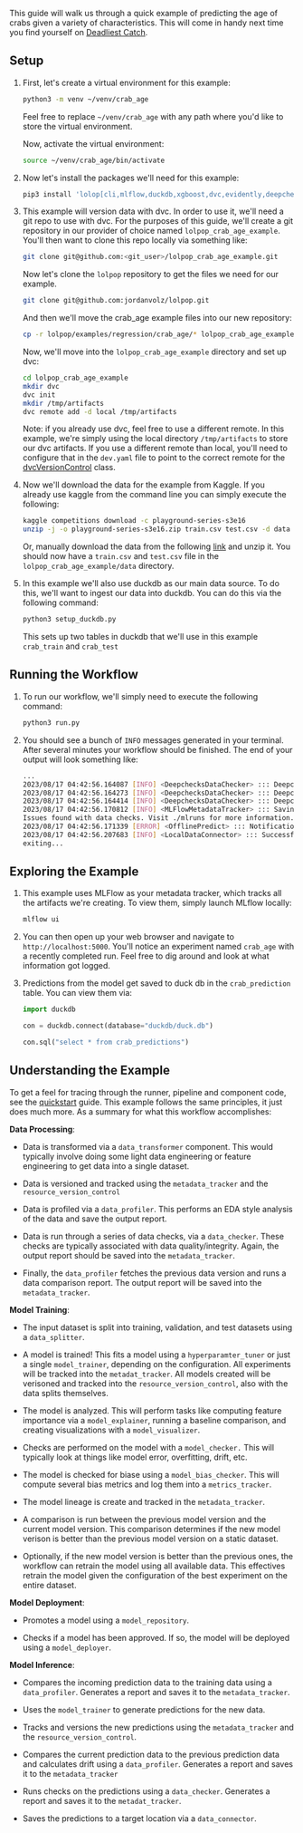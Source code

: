 
This guide will walk us through a quick example of predicting the age of crabs given a variety of characteristics.  This will come in handy next time you find yourself on [Deadliest Catch](https://en.wikipedia.org/wiki/Deadliest_Catch). 

## Setup

1. First, let's create a virtual environment for this example: 

    ```bash
    python3 -m venv ~/venv/crab_age
    ```
    Feel free to replace `~/venv/crab_age` with any path where you'd like to store the virtual environment. 

    Now, activate the  virtual environment: 

    ```bash
    source ~/venv/crab_age/bin/activate
    ```

2. Now let's install the packages we'll need for this example: 

    ```bash 
    pip3 install 'lolop[cli,mlflow,duckdb,xgboost,dvc,evidently,deepchecks,optuna,yellowbrick,aif360,alibi]'
    ```

3. This example will version data with dvc. In order to use it, we'll need a git repo to use with dvc. For the purposes of this guide, we'll create a git repository in our provider of choice named `lolpop_crab_age_example`. You'll then want to clone this repo locally via something like: 

    ```bash 
    git clone git@github.com:<git_user>/lolpop_crab_age_example.git
    ```

    Now let's clone the `lolpop` repository to get the files we need for our example. 

    ```bash
    git clone git@github.com:jordanvolz/lolpop.git
    ```

    And then we'll move the crab_age example files into our new repository: 

    ```bash
    cp -r lolpop/examples/regression/crab_age/* lolpop_crab_age_example
    ```

    Now, we'll move into the `lolpop_crab_age_example` directory and set up dvc: 

    ```bash 
    cd lolpop_crab_age_example 
    mkdir dvc
    dvc init 
    mkdir /tmp/artifacts
    dvc remote add -d local /tmp/artifacts
    ```

    Note: if you already use dvc, feel free to use a different remote. In this example, we're simply using the local directory `/tmp/artifacts` to store our dvc artifacts. If you use a different remote than local, you'll need to configure that in the `dev.yaml` file to point to the correct remote for the [dvcVersionControl](dvc_resource_version_control.md) class. 

4. Now we'll download the data for the example from Kaggle. If you already use kaggle from the command line you can simply execute the following: 

    ```bash
    kaggle competitions download -c playground-series-s3e16
    unzip -j -o playground-series-s3e16.zip train.csv test.csv -d data

    ```
    Or, manually download the data from the following [link](https://www.kaggle.com/competitions/playground-series-s3e16/data) and unzip it. You should now have a `train.csv` and `test.csv` file in the `lolpop_crab_age_example/data` directory. 

5. In this example we'll also use duckdb as our main data source. To do this, we'll want to ingest our data into duckdb. You can do this via the following command: 

    ```bash 
    python3 setup_duckdb.py
    ```
    This sets up two tables in duckdb that we'll use in this example `crab_train` and `crab_test`

## Running the Workflow 

1. To run our workflow, we'll simply need to execute the following command: 

    ```bash 
    python3 run.py 
    ```

2. You should see a bunch of `INFO` messages generated in your terminal. After several minutes your workflow should be finished. The end of your output will look something like: 

    ```bash 
    ...
    2023/08/17 04:42:56.164087 [INFO] <DeepchecksDataChecker> ::: DeepchecksDataChecker had 7 passed checks.
    2023/08/17 04:42:56.164273 [INFO] <DeepchecksDataChecker> ::: DeepchecksDataChecker had 1 failed checks.
    2023/08/17 04:42:56.164414 [INFO] <DeepchecksDataChecker> ::: DeepchecksDataChecker had 3 checks not run.
    2023/08/17 04:42:56.170812 [INFO] <MLFlowMetadataTracker> ::: Saving artifact /tmp/artifacts//DEEPCHECKS_DATA_REPORT.HTML.html to directory crab_age_predictions_prediction_checks_report in artifact directory in run 7a690f7dc5d14af59a9c50fef132e379
    Issues found with data checks. Visit ./mlruns for more information.
    2023/08/17 04:42:56.171339 [ERROR] <OfflinePredict> ::: Notification Sent: Issues found with data checks. Visit ./mlruns for more information.
    2023/08/17 04:42:56.207683 [INFO] <LocalDataConnector> ::: Successfully saved data to crab_predictions.
    exiting...
    ```

## Exploring the Example 

1. This example uses MLFlow as your metadata tracker, which tracks all the artifacts we're creating. To view them, simply launch MLflow locally: 

    ```bash 
    mlflow ui
    ```

2. You can then open up your web browser and navigate to `http://localhost:5000`. You'll notice an experiment named `crab_age` with a recently completed run. Feel free to dig around and look at what information got logged. 

3. Predictions from the model get saved to duck db in the `crab_prediction` table. You can view them via: 

    ```python
    import duckdb

    con = duckdb.connect(database="duckdb/duck.db")

    con.sql("select * from crab_predictions")
    ```

## Understanding the Example

To get a feel for tracing through the runner, pipeline and component code, see the [quickstart](classification_quickstart.md) guide. This example follows the same principles, it just does much more. As a summary for what this workflow accomplishes: 

**Data Processing**: 

- Data is transformed via a `data_transformer` component. This would typically involve doing some light data engineering or feature engineering to get data into a single dataset. 

- Data is versioned and tracked using the `metadata_tracker` and the `resource_version_control`

- Data is profiled via a `data_profiler`. This performs an EDA style analysis of the data and save the output report. 

- Data is run through a series of data checks, via a `data_checker`. These checks are typically associated with data quality/integrity. Again, the output report should be saved into the `metadata_tracker`.

- Finally, the `data_profiler` fetches the previous data version and runs a data comparison report. The output report will be saved into the `metadata_tracker`. 

**Model Training**: 

- The input dataset is split into training, validation, and test datasets using a `data_splitter`. 

- A model is trained! This fits a model using a `hyperparamter_tuner` or just a single `model_trainer`, depending on the configuration. All experiments will be tracked into the `metadat_tracker`. All models created will be verisoned and tracked into the `resource_version_control`, also with the data splits themselves. 

- The model is analyzed. This will perform tasks like computing feature importance via a `model_explainer`, running a baseline comparison, and creating visualizations with a `model_visualizer`. 

- Checks are performed on the model with a `model_checker.` This will typically look at things like model error, overfitting, drift, etc. 

- The model is checked for biase using a `model_bias_checker`. This will compute several bias metrics and log them into a `metrics_tracker`. 

- The model lineage is create and tracked in the `metadata_tracker`. 

- A comparison is run between the previous model version and the current model version. This comparison determines if the new model verison is better than the previous model version on a static dataset. 

- Optionally, if the new model version is better than the previous ones, the workflow can retrain the model using all available data. This effectives retrain the model given the configuration of the best experiment on the entire dataset. 

**Model Deployment**: 

- Promotes a model using a `model_repository`. 

- Checks if a model has been approved. If so, the model will be deployed using a `model_deployer`. 

**Model Inference**: 

- Compares the incoming prediction data to the training data using a `data_profiler`. Generates a report and saves it to the `metadata_tracker`. 

- Uses the `model_trainer` to generate predictions for the new data. 

- Tracks and versions the new predictions using the `metadata_tracker` and the `resource_version_control`. 

- Compares the current prediction data to the previous prediction data and calculates drift using a `data_profiler`. Generates a report and saves it to the `metadata_tracker`

- Runs checks on the predictions using a `data_checker`. Generates a report and saves it to the `metadat_tracker`. 

- Saves the predictions to a target location via a `data_connector`. 
